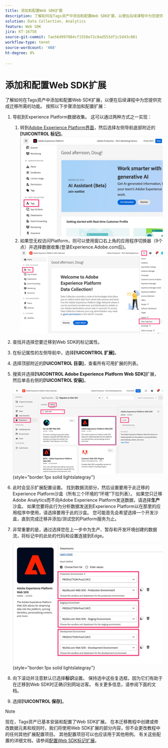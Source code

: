 ```yaml
---
title: 添加和配置Web SDK扩展
description: 了解如何在Tags资产中添加和配置Web SDK扩展，以便在后续课程中为您提供完成迁移所需的功能。
solution: Data Collection, Analytics
feature: Web SDK
jira: KT-16758
source-git-commit: 7ae56d997884cf1558e72c0ad553df1c5d43c081
workflow-type: tm+mt
source-wordcount: '468'
ht-degree: 0%

---
```



# 添加和配置Web SDK扩展

了解如何在Tags资产中添加和配置Web SDK扩展，以便在后续课程中为您提供完成迁移所需的功能。
按照以下步骤添加和配置扩展：

1. 导航到Experience Platform数据收集。 这可以通过两种方式之一实现：
   1. 转到[Adobe Experience Platform界面](https://platform.adobe.com/)，然后选择左侧导航底部附近的&#x200B;**[!UICONTROL 标记]**。
      ![访问标记1](assets/access-tags-1.jpg)
   1. 如果您无权访问Platform，则可以使用窗口右上角的应用程序切换器（9个点）并选择数据收集(登录Experience.Adobe.com后)。
      ![访问标记2](assets/access-tags-2.jpg)
1. 查找并选择您要迁移到Web SDK的标记属性。
1. 在标记属性的左侧导航中，选择&#x200B;**[!UICONTROL 扩展]**。
1. 选择顶部附近的&#x200B;**[!UICONTROL 目录]**，查看所有可用扩展的列表。
1. 搜索并选择&#x200B;**[!UICONTROL Adobe Experience Platform Web SDK]**&#x200B;扩展，然后单击右侧的&#x200B;**[!UICONTROL 安装]**。

   ![查找Web SDK扩展](assets/find-the-websdk-extension.jpg){style="border:1px solid lightslategray"}

1. 此时会显示扩展配置设置。 找到数据流部分，然后设置要用于此迁移的Experience Platform沙盒（所有三个环境的“环境”下拉列表）。 如果您只迁移Adobe Analytics而不向Adobe Experience Platform发送数据，请选择&#x200B;**生产**&#x200B;沙盒。 如果您要将此行为分析数据发送到Experience Platform以在那里的应用程序中使用，请选择要用于此的沙盒。 您可能首先会希望选择一个开发沙盒，直到完成迁移并添加/测试您的Platform服务为止。
1. 非常重要的是，通过选择您在上一步中为生产、暂存和开发环境创建的数据流，将标记中的此处的代码和设置连接到Edge。

   ![数据流选择](assets/choose-datastreams.jpg){style="border:1px solid lightslategray"}

1. 向下滚动并注意默认已选择&#x200B;**标识**&#x200B;设置。 保持选中这些复选框，因为它们有助于在迁移到Web SDK时正确识别网站访客。 有关更多信息，请参阅下面的文档。

1. 选择&#x200B;**[!UICONTROL 保存]**。

>[!NOTE]
>
>现在，Tags资产已基本安装和配置了Web SDK扩展。 在本迁移教程中创建或修改数据元素和规则时，我们将使用Web SDK扩展的部分内容，但不会更改教程中的任何其他扩展配置项目。 其他配置项目可以也应该用于其他用例。 有关这些配置的详细文档，请参阅[配置Web SDK标记扩展](https://experienceleague.adobe.com/en/docs/experience-platform/tags/extensions/client/web-sdk/web-sdk-extension-configuration)。
